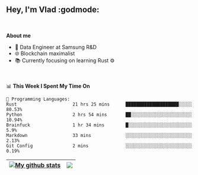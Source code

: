 ## Hey, I'm Vlad :godmode:

<br/>

**About me**
- 💼 Data Engineer at Samsung R&D
- 🌐 Blockchain maximalist
- 📚 Currently focusing on learning Rust :gear:

<br/>

<!--START_SECTION:waka-->
📊 **This Week I Spent My Time On** 

```text
💬 Programming Languages: 
Rust                     21 hrs 25 mins      ████████████████████░░░░░   80.53% 
Python                   2 hrs 54 mins       ██░░░░░░░░░░░░░░░░░░░░░░░   10.94% 
Brainfuck                1 hr 34 mins        █░░░░░░░░░░░░░░░░░░░░░░░░   5.9% 
Markdown                 33 mins             ░░░░░░░░░░░░░░░░░░░░░░░░░   2.13% 
Git Config               2 mins              ░░░░░░░░░░░░░░░░░░░░░░░░░   0.19%

```


<!--END_SECTION:waka-->


| <a href="https://github.com/anuraghazra/github-readme-stats"><img align="center" src="https://github-readme-stats.vercel.app/api?username=u-hubar&show_icons=true&include_all_commits=true&theme=dark&hide_border=true" alt="My github stats" /></a> | <a href="https://github.com/anuraghazra/github-readme-stats"><img align="center" src="https://github-readme-stats.vercel.app/api/top-langs/?username=u-hubar&layout=compact&theme=dark&hide_border=true" /></a> |
| ------------- | ------------- |
